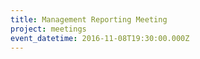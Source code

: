 ```yaml
---
title: Management Reporting Meeting
project: meetings
event_datetime: 2016-11-08T19:30:00.000Z
---
```




